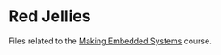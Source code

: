 # Red Jellies

Files related to the [Making Embedded Systems](https://classpert.com/classpertx/cohorts/making-embedded-systems) course.